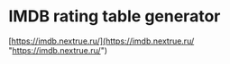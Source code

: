 # IMDB rating table generator

[https://imdb.nextrue.ru/](https://imdb.nextrue.ru/ "https://imdb.nextrue.ru/")
